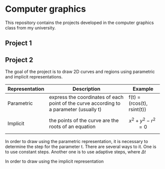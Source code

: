 # Computer graphics
This repository contains the projects developed in the computer graphics class from my university.

## Project 1


## Project 2

The goal of the project is to draw 2D curves and regions using parametric and implicit representations.

| Representation | Description | Example |
| :---           | ---         | ---    |
| Parametric | express the coordinates of each point of the curve according to a parameter (usually t) | f(t) = (rcos(t), rsint(t))
| Implicit   | the points of the curve are the roots of an equation | $$x^2 + y^2 - r^2 = 0$$

In order to draw using the parametric representation, it is necessary to determine the step for the parameter t. There are several ways to it. One is to use constant steps. Another one is to use adaptive steps, where $\Delta t$ 

In order to draw using the implicit representation
